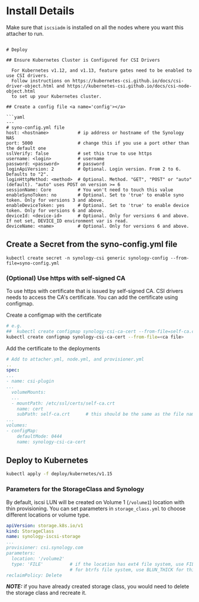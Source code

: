 # Install Details

Make sure that `iscsiadm` is installed on all the nodes where you want this attacher to run.


```

# Deploy

## Ensure Kubernetes Cluster is Configured for CSI Drivers

  For Kubernetes v1.12, and v1.13, feature gates need to be enabled to use CSI drivers.
  Follow instructions on https://kubernetes-csi.github.io/docs/csi-driver-object.html and https://kubernetes-csi.github.io/docs/csi-node-object.html
  to set up your Kubernetes cluster.

## Create a config file <a name='config'></a>

```yaml
---
# syno-config.yml file
host: <hostname>           # ip address or hostname of the Synology NAS
port: 5000                 # change this if you use a port other than the default one
sslVerify: false           # set this true to use https
username: <login>          # username
password: <password>       # password
loginApiVersion: 2         # Optional. Login version. From 2 to 6. Defaults to "2".
loginHttpMethod: <method>  # Optional. Method. "GET", "POST" or "auto" (default). "auto" uses POST on version >= 6
sessionName: Core          # You won't need to touch this value
enableSynoToken: no        # Optional. Set to 'true' to enable syno token. Only for versions 3 and above.
enableDeviceToken: yes     # Optional. Set to 'true' to enable device token. Only for versions 6 and above.
deviceId: <device-id>      # Optional. Only for versions 6 and above. If not set, DEVICE_ID environment var is read.
deviceName: <name>         # Optional. Only for versions 6 and above.
```


## Create a Secret from the syno-config.yml file

    kubectl create secret -n synology-csi generic synology-config --from-file=syno-config.yml

### (Optional) Use https with self-signed CA

  To use https with certificate that is issued by self-signed CA. CSI drivers needs to access the CA's certificate.
  You can add the certificate using configmap.

  Create a configmap with the certificate

```bash
# e.g.
##  kubectl create configmap synology-csi-ca-cert --from-file=self-ca.crt
kubectl create configmap synology-csi-ca-cert --from-file=<ca file>
```

  Add the certificate to the deployments

```yaml
# Add to attacher.yml, node.yml, and provisioner.yml
..
spec:
...
- name: csi-plugin
...
  volumeMounts:
  ...
  - mountPath: /etc/ssl/certs/self-ca.crt
    name: cert
    subPath: self-ca.crt      # this should be the same as the file name that is used to create the configmap
...
volumes:
- configMap:
    defaultMode: 0444
    name: synology-csi-ca-cert
```

## Deploy to Kubernetes

```bash
kubectl apply -f deploy/kubernetes/v1.15
```

### Parameters for the StorageClass and Synology

By default, iscsi LUN will be created on Volume 1 (`/volume1`) location with thin provisioning.
You can set parameters in `storage_class.yml` to choose different locations or volume type.

```yaml
apiVersion: storage.k8s.io/v1
kind: StorageClass
name: synology-iscsi-storage
...
provisioner: csi.synology.com
parameters:
  location: '/volume2'
  type: 'FILE'          # if the location has ext4 file system, use FILE for thick provisioning, and THIN for thin provisioning.
                        # for btrfs file system, use BLUN_THICK for thick provisioning, and BLUN for thin provisioning.
reclaimPolicy: Delete
```

***NOTE:*** if you have already created storage class, you would need to delete the storage class and recreate it.

